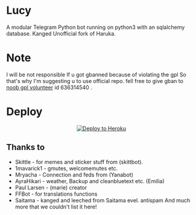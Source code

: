 # Lucy
A modular Telegram Python bot running on python3 with an sqlalchemy database.
Kanged Unofficial fork of Haruka.

# Note 
I will be not responsible If u got gbanned because of violating the gpl
So that's why I'm suggesting u to use official repo. fell free to give gban to [noob gpl volunteer](t.me/ItsAviral) id 636314540 .

# Deploy
<p align="center"><a href="https://heroku.com/deploy?template=https://github.com/Nitin221/Lucy"> <img src="https://www.herokucdn.com/deploy/button.svg" alt="Deploy to Heroku" /></a></p>


## Thanks to

* Skittle - for memes and sticker stuff from (skittbot).
* 1mavarick1 - gmutes, welcomemutes etc.
* Mryacha - Connection and feds from (Yanabot)
* AyraHikari - weather, Backup and cleanbluetext etc. (Emilia)
* Paul Larsen - (marie) creator
* FFBot - for translations functions
* Saitama - kanged and leeched from Saitama evel. antispam
And much more that we couldn't list it here!
